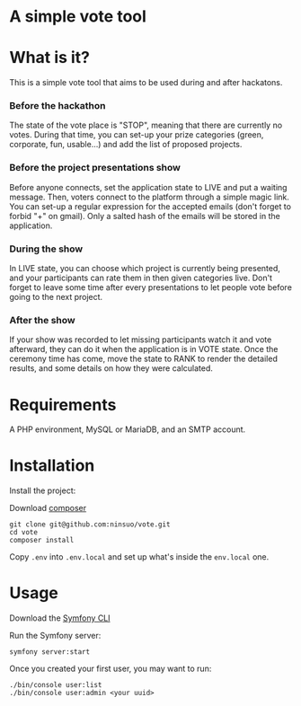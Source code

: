 A simple vote tool
===================

# What is it?

This is a simple vote tool that aims to be used during and after hackatons.

### Before the hackathon

The state of the vote place is "STOP", meaning that there are currently no votes. During that time, you can set-up your
prize categories (green, corporate, fun, usable...) and add the list of proposed projects.

### Before the project presentations show

Before anyone connects, set the application state to LIVE and put a waiting message. Then, voters connect to the
platform through a simple magic link. You can set-up a regular expression for the accepted emails (don't forget to
forbid "+" on gmail). Only a salted hash of the emails will be stored in the application.

### During the show

In LIVE state, you can choose which project is currently being presented, and your participants can rate them in then
given categories live. Don't forget to leave some time after every presentations to let people vote before going to the
next project.

### After the show

If your show was recorded to let missing participants watch it and vote afterward, they can do it when the application
is in VOTE state. Once the ceremony time has come, move the state to RANK to render the detailed results, and some
details on how they were calculated.

# Requirements

A PHP environment, MySQL or MariaDB, and an SMTP account.

# Installation

Install the project:

Download [composer](https://getcomposer.org/download/)

```
git clone git@github.com:ninsuo/vote.git
cd vote
composer install
```

Copy `.env` into `.env.local` and set up what's inside the `env.local` one.

# Usage

Download the [Symfony CLI](https://symfony.com/download)

Run the Symfony server:

```
symfony server:start
```

Once you created your first user, you may want to run:

```
./bin/console user:list
./bin/console user:admin <your uuid>
```

